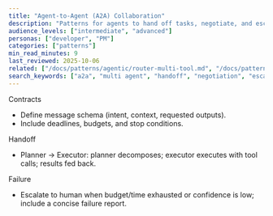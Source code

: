 ```yaml
---
title: "Agent‑to‑Agent (A2A) Collaboration"
description: "Patterns for agents to hand off tasks, negotiate, and escalate to humans."
audience_levels: ["intermediate", "advanced"]
personas: ["developer", "PM"]
categories: ["patterns"]
min_read_minutes: 9
last_reviewed: 2025-10-06
related: ["/docs/patterns/agentic/router-multi-tool.md", "/docs/patterns/agentic/reflection-self-heal.md"]
search_keywords: ["a2a", "multi agent", "handoff", "negotiation", "escalation"]
---
```


Contracts

- Define message schema (intent, context, requested outputs).
- Include deadlines, budgets, and stop conditions.

Handoff

- Planner → Executor: planner decomposes; executor executes with tool calls; results fed back.

Failure

- Escalate to human when budget/time exhausted or confidence is low; include a concise failure report.

